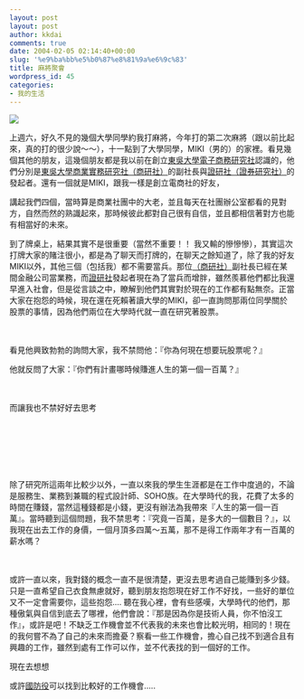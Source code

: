 ```yaml
---
layout: post
layout: post
author: kkdai
comments: true
date: 2004-02-05 02:14:40+00:00
slug: '%e9%ba%bb%e5%b0%87%e8%81%9a%e6%9c%83'
title: 麻將聚會
wordpress_id: 45
categories:
- 我的生活
---
```


![](http://www.historyshanghai.com/shanghai/file/jicheng/picture/pic-1/10tile.JPG)




上週六，好久不見的幾個大學同學約我打麻將，今年打的第二次麻將（跟以前比起來，真的打的很少說～～），十一點到了大學同學，MIKI（男的）的家裡。看見幾個其他的朋友，這幾個朋友都是我以前在創立[東吳大學電子商務研究社](http://www.scutec.org)認識的，他們分別是[東吳大學商業實務研究社（商研社）](http://www.scu.edu.tw/philos/clubs/school/cc331.htm)的副社長與[證研社（證券研究社）](http://www.csie.ntu.edu.tw/~b90104/nsrs/clubsintro_scu.htm)的發起者。還有一個就是MIKI，跟我一樣是創立電商社的好友，




講起我們四個，當時算是商業社團中的大老，並且每天在社團辦公室都看的見對方，自然而然的熟識起來，那時候彼此都對自己很有自信，並且都相信著對方也能有相當好的未來。




到了牌桌上，結果其實不是很重要（當然不重要！！
我又輸的慘慘慘），其實這次打牌大家的賭注很小，都是為了聊天而打牌的，在聊天之餘知道了，除了我的好友MIKI以外，其他三個（包括我）都不需要當兵。那位[（商研社）](http://www.scu.edu.tw/philos/clubs/school/cc331.htm)副社長已經在某間金融公司當業務，而[證研社](http://www.csie.ntu.edu.tw/~b90104/nsrs/clubsintro_scu.htm)發起者現在為了當兵而增胖，雖然羨慕他們都比我還早進入社會，但是從言談之中，瞭解到他們其實對於現在的工作都有點無奈。正當大家在抱怨的時候，現在還在死賴著讀大學的MIKI，卻一直詢問那兩位同學關於股票的事情，因為他們兩位在大學時代就一直在研究著股票。




　




看見他興致勃勃的詢問大家，我不禁問他：『你為何現在想要玩股票呢？』




他就反問了大家：『你們有計畫哪時候賺進人生的第一個一百萬？』




　




而讓我也不禁好好去思考




　




　




　


<!-- more -->


除了研究所這兩年比較少以外，一直以來我的學生生涯都是在工作中度過的，不論是服務生、業務到兼職的程式設計師、SOHO族。在大學時代的我，花費了太多的時間在賺錢，當然這種錢都是小錢，更沒有辦法為我帶來『人生的第一個一百萬』。當時聽到這個問題，我不禁思考：『究竟一百萬，是多大的一個數目？』，以我現在出去工作的身價，一個月頂多四萬～五萬，那不是得工作兩年才有一百萬的薪水嗎？





　





或許一直以來，我對錢的概念一直不是很清楚，更沒去思考過自己能賺到多少錢。只是一直希望自己衣食無慮就好，聽到朋友抱怨現在好工作不好找，一些好的單位又不一定會需要你，這些抱怨.... 聽在我心裡，會有些感嘆，大學時代的他們，那種傲氣與自信到底去了哪裡，他們會說：『那是因為你是技術人員，你不怕沒工作』，或許是吧！不缺乏工作機會並不代表我的未來也會比較光明，相同的！現在的我何嘗不為了自己的未來而擔憂？察看一些工作機會，擔心自己找不到適合且有興趣的工作，雖然到處有工作可以作，並不代表找的到一個好的工作。




現在去想想




或許[國防役](http://rondi.mnd.gov.tw/MND/Index.jsp#)可以找到比較好的工作機會.....
